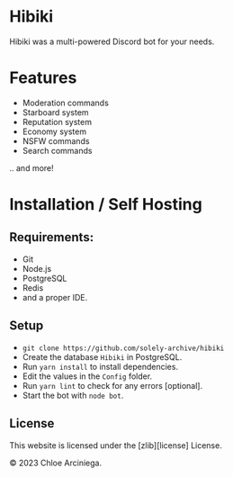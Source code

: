 # Hibiki

Hibiki was a multi-powered Discord bot for your needs.

# Features

- Moderation commands
- Starboard system
- Reputation system
- Economy system
- NSFW commands
- Search commands

.. and more!

# Installation / Self Hosting

## Requirements:

- Git
- Node.js
- PostgreSQL
- Redis
- and a proper IDE.

## Setup

- `git clone https://github.com/solely-archive/hibiki`
- Create the database `Hibiki` in PostgreSQL.
- Run `yarn install` to install dependencies.
- Edit the values in the `Config` folder.
- Run `yarn lint` to check for any errors [optional].
- Start the bot with `node bot`.

## License

This website is licensed under the [zlib][license] License.

© 2023 Chloe Arciniega.